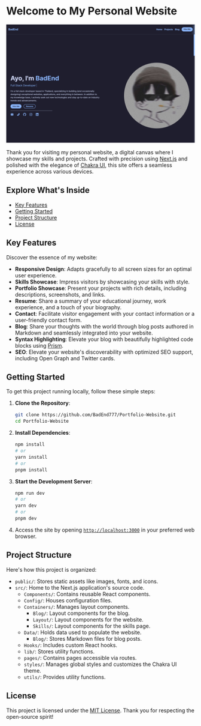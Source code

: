 # Welcome to My Personal Website

![Project Preview](/assets/preview.jpeg)

Thank you for visiting my personal website, a digital canvas where I showcase my skills and projects. Crafted with precision using [Next.js](https://nextjs.org/) and polished with the elegance of [Chakra UI](https://chakra-ui.com/), this site offers a seamless experience across various devices.

## Explore What's Inside

-   [Key Features](#key-features)
-   [Getting Started](#getting-started)
-   [Project Structure](#project-structure)
-   [License](#license)

## Key Features

Discover the essence of my website:

-   **Responsive Design**: Adapts gracefully to all screen sizes for an optimal user experience.
-   **Skills Showcase**: Impress visitors by showcasing your skills with style.
-   **Portfolio Showcase**: Present your projects with rich details, including descriptions, screenshots, and links.
-   **Resume**: Share a summary of your educational journey, work experience, and a touch of your biography.
-   **Contact**: Facilitate visitor engagement with your contact information or a user-friendly contact form.
-   **Blog**: Share your thoughts with the world through blog posts authored in Markdown and seamlessly integrated into your website.
-   **Syntax Highlighting**: Elevate your blog with beautifully highlighted code blocks using [Prism](https://prismjs.com/).
-   **SEO**: Elevate your website's discoverability with optimized SEO support, including Open Graph and Twitter cards.

## Getting Started

To get this project running locally, follow these simple steps:

1. **Clone the Repository**:

    ```bash
    git clone https://github.com/BadEnd777/Portfolio-Website.git
    cd Portfolio-Website
    ```

2. **Install Dependencies**:

    ```bash
    npm install
    # or
    yarn install
    # or
    pnpm install
    ```

3. **Start the Development Server**:

    ```bash
    npm run dev
    # or
    yarn dev
    # or
    pnpm dev
    ```

4. Access the site by opening [`http://localhost:3000`](http://localhost:3000) in your preferred web browser.

## Project Structure

Here's how this project is organized:

-   `public/`: Stores static assets like images, fonts, and icons.
-   `src/`: Home to the Next.js application's source code.
    -   `Components/`: Contains reusable React components.
    -   `Config/`: Houses configuration files.
    -   `Containers/`: Manages layout components.
        -   `Blog/`: Layout components for the blog.
        -   `Layout/`: Layout components for the website.
        -   `Skills/`: Layout components for the skills page.
    -   `Data/`: Holds data used to populate the website.
        -   `Blog/`: Stores Markdown files for blog posts.
    -   `Hooks/`: Includes custom React hooks.
    -   `lib/`: Stores utility functions.
    -   `pages/`: Contains pages accessible via routes.
    -   `styles/`: Manages global styles and customizes the Chakra UI theme.
    -   `utils/`: Provides utility functions.

## License

This project is licensed under the [MIT License](/LICENSE). Thank you for respecting the open-source spirit!
